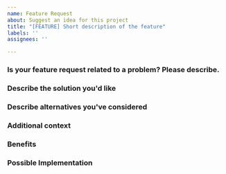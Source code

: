 ```yaml
---
name: Feature Request
about: Suggest an idea for this project
title: "[FEATURE] Short description of the feature"
labels: ''
assignees: ''

---
```


### Is your feature request related to a problem? Please describe.
<!-- A clear and concise description of what the problem is. Ex. I'm always frustrated when [...] -->

### Describe the solution you'd like
<!-- A clear and concise description of what you want to happen. -->

### Describe alternatives you've considered
<!-- A clear and concise description of any alternative solutions or features you've considered. -->

### Additional context
<!-- Add any other context or screenshots about the feature request here. -->

### Benefits
<!-- Describe the benefits this feature would bring to the project. Consider how it would help users, improve the project's functionality, or otherwise add value. -->

### Possible Implementation
<!-- If you have ideas on how the feature might be implemented, please outline them here. This section is optional but can help jumpstart collaboration. -->


